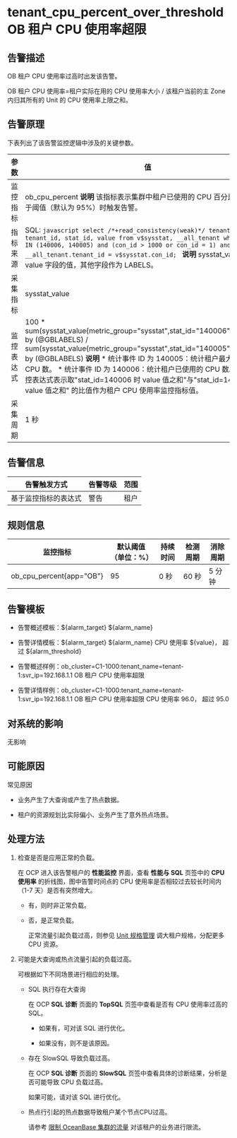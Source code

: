 tenant_cpu_percent_over_threshold OB 租户 CPU 使用率超限 
======================================================================



**告警描述** 
-----------------------------

OB 租户 CPU 使用率过高时出发该告警。

OB 租户 CPU 使用率=租户实际在用的 CPU 使用率大小 / 该租户当前的主 Zone 内归其所有的 Unit 的 CPU 使用率上限之和。

告警原理 
-------------------------

下表列出了该告警监控逻辑中涉及的关键参数。


|  参数   |                                                                                                                                                                                                                                         值                                                                                                                                                                                                                                         |
|-------|-----------------------------------------------------------------------------------------------------------------------------------------------------------------------------------------------------------------------------------------------------------------------------------------------------------------------------------------------------------------------------------------------------------------------------------------------------------------------------------|
| 监控指标  | ob_cpu_percent **说明**  该指标表示集群中租户已使用的 CPU 百分比，当该值大于阈值（默认为 95%）时触发告警。                                                                                                                                                                                                                                                                                                                                                                              |
| 指标来源  | SQL:  ```javascript select /*+read_consistency(weak)*/ tenant_name, tenant_id, stat_id, value from v$sysstat, __all_tenant where stat_id IN (140006, 140005) and (con_id > 1000 or con_id = 1) and __all_tenant.tenant_id = v$sysstat.con_id; ```  **说明**  sysstat_value 取 value 字段的值，其他字段作为 LABELS。                                                                                                                      |
| 采集指标  | sysstat_value                                                                                                                                                                                                                                                                                                                                                                                                                                                                     |
| 监控表达式 | 100 \* sum(sysstat_value{metric_group="sysstat",stat_id="140006",@LABELS}) by (@GBLABELS) / sum(sysstat_value{metric_group="sysstat",stat_id="140005",@LABELS}) by (@GBLABELS) **说明**  * 统计事件 ID 为 140005：统计租户最大可使用的 CPU 数。   * 统计事件 ID 为 140006：统计租户已使用的 CPU 数。    表中的监控表达式表示取"stat_id=140006 时 value 值之和"与"stat_id=140005 时 value 值之和" 的比值作为租户 CPU 使用率监控指标值。 |
| 采集周期  | 1 秒                                                                                                                                                                                                                                                                                                                                                                                                                                                                               |



**告警信息** 
-----------------------------



|   告警触发方式   | 告警等级 | 范围 |
|------------|------|----|
| 基于监控指标的表达式 | 警告   | 租户 |



**规则信息** 
-----------------------------



|           监控指标           | 默认阈值（单位：%） | 持续时间 | 检测周期 | 消除周期 |
|--------------------------|------------|------|------|------|
| ob_cpu_percent{app="OB"} | 95         | 0 秒  | 60 秒 | 5 分钟 |



**告警模板** 
-----------------------------

* 告警概述模板：${alarm_target} ${alarm_name}

  

* 告警详情模板：${alarm_target} ${alarm_name} CPU 使用率 ${value}， 超过 ${alarm_threshold}

  

* 告警概述样例：ob_cluster=C1-1000:tenant_name=tenant-1:svr_ip=192.168.1.1 OB 租户 CPU 使用率超限

  

* 告警详情样例：ob_cluster=C1-1000:tenant_name=tenant-1:svr_ip=192.168.1.1 OB 租户 CPU 使用率超限 CPU 使用率 96.0， 超过 95.0

  




**对系统的影响** 
-------------------------------

无影响

**可能原因** 
-----------------------------

常见原因

* 业务产生了大查询或产生了热点数据。

  

* 租户的资源规划比实际偏小、业务产生了意外热点场景。

  




处理方法 
-------------------------

1. 检查是否是应用正常的负载。

   在 OCP 进入该告警租户的 **性能监控** 界面，查看 **性能与 SQL** 页签中的 **CPU 使用率** 的折线图，图中告警时间点的 CPU 使用率是否相较过去较长时间内（1-7 天）是否有突然增大。
   * 有，则时非正常负载。

     
   
   * 否，是正常负载。

     正常流量引起负载过高，则参见 [Unit 规格管理](../../3.ob-cloud-platform/5.manage-tenants/2.basic-tenant-operations/3.unit-specification-management.md) 调大租户规格，分配更多 CPU 资源。
     
   

   

2. 可能是大查询或热点流量引起的负载过高。

   可根据如下不同场景进行相应的处理。
   * SQL 执行存在大查询

     在 OCP **SQL 诊断** 页面的 **TopSQL** 页签中查看是否有 CPU 使用率过高的 SQL。
     * 如果有，可对该 SQL 进行优化。

       
     
     * 如果没有，则不是该原因。

       
     

     
   
   * 存在 SlowSQL 导致负载过高。

     在 OCP **SQL 诊断** 页面的 **SlowSQL** 页签中查看具体的诊断结果，分析是否可能导致 CPU 负载过高。

     如果可能，请对该 SQL 进行优化。
     
   
   * 热点行引起的热点数据导致租户某个节点CPU过高。

     请参考 [限制 OceanBase 集群的流量](../4.alarm-appendix/5.limit-the-inbound-traffic-of-the-oceanbase-cluster.md) 对该租户的业务进行限流。
     
   

   




